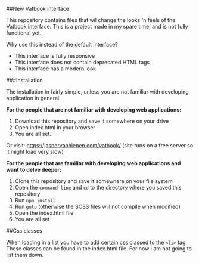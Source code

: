 ##New Vatbook interface

This repository contains files that wil change the looks 'n  feels of the Vatbook interface. This is a
project made in my spare time, and is not fully functional yet. 

Why use this instead of the default interface?

- This interface is fully responsive
- This interface does not contain deprecated HTML tags
- This interface has a modern look

###Installation

The installation in fairly simple, unless you are not familiar with developing application in general.

**For the people that are not familiar with developing web applications:**

1. Download this repository and save it somewhere on your drive
2. Open index.html in your browser
3. You are all set.

Or visit: https://jaspervanhienen.com/vatbook/ (site runs on a free server so it might load very slow)

**For the people that are familiar with developing web applications and want to delve deeper:**

1. Clone this repository and save it somewhere on your file system
2. Open the `command line` and `cd` to the directory where you saved this repository
3. Run `npm install`
4. Run `gulp` (otherwise the SCSS files will not compile when modified)
5. Open the index.html file
6. You are all set


##Css classes

When loading in a list you have to add certain css classed to the `<li>` tag. These classes can be found in
the index.html file. For now i am not going to list them down.




